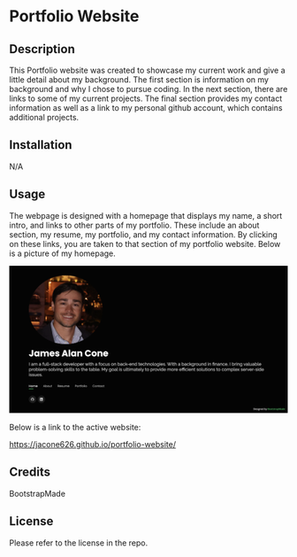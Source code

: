 # Portfolio Website

## Description
This Portfolio website was created to showcase my current work and give a little detail about my background. The first section is information on my background and why I chose to pursue coding. In the next section, there are links to some of my current projects. The final section provides my contact information as well as a link to my personal github account, which contains additional projects.

## Installation
N/A

## Usage
The webpage is designed with a homepage that displays my name, a short intro, and links to other parts of my portfolio. These include an about section, my resume, my portfolio, and my contact information. By clicking on these links, you are taken to that section of my portfolio website. Below is a picture of my homepage. 


![picture of webpage with header and first section called About Me](assets/images/portfolio-home.png)

Below is a link to the active website:

https://jacone626.github.io/portfolio-website/

## Credits
BootstrapMade

## License
Please refer to the license in the repo.